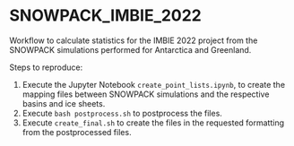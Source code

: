 # SNOWPACK_IMBIE_2022

Workflow to calculate statistics for the IMBIE 2022 project from the SNOWPACK simulations performed for Antarctica and Greenland.

Steps to reproduce:
1) Execute the Jupyter Notebook ```create_point_lists.ipynb```, to create the mapping files between SNOWPACK simulations and the respective basins and ice sheets.
2) Execute ```bash postprocess.sh``` to postprocess the files.
3) Execute ```create_final.sh``` to create the files in the requested formatting from the postprocessed files.
